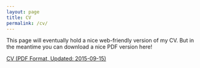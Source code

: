 ```yaml
---
layout: page
title: CV
permalink: /cv/
---
```


This page will eventually hold a nice web-friendly version of my CV. But in the meantime you can download a nice PDF version here! 

[CV (PDF Format, Updated: 2015-09-15)](/files/pcowpert_cv.pdf)